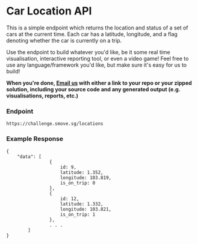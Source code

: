 # Car Location API
This is a simple endpoint which returns the location and status of a set of cars at the current time. Each car has a latitude, longitude, and a flag denoting whether the car is currently on a trip. 

Use the endpoint to build whatever you'd like, be it some real time visualisation, interactive reporting tool, or even a video game! Feel free to use any language/framework you'd like, but make sure it's easy for us to build!

**When you're done, [Email us](mailto:hr@smove.sg) with either a link to your repo or your zipped solution, including your source code and any generated output (e.g. visualisations, reports, etc.)**

### Endpoint
```
https://challenge.smove.sg/locations
```

### Example Response
```
{
	"data": [
				{
					id: 9,
					latitude: 1.352,
					longitude: 103.819,
					is_on_trip: 0
				},
				{
					id: 12,
					latitude: 1.332,
					longitude: 103.821,
					is_on_trip: 1
				},
				. . .
		]
}
```
